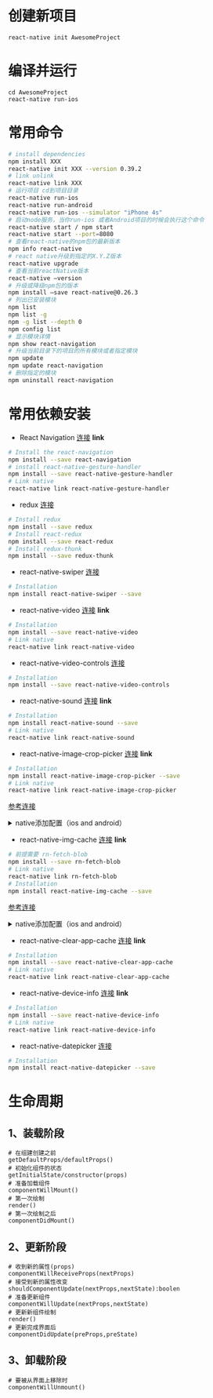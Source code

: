# 创建新项目
```
react-native init AwesomeProject
```

# 编译并运行
```
cd AwesomeProject
react-native run-ios
```


# 常用命令
``` bash
# install dependencies
npm install XXX
react-native init XXX --version 0.39.2
# link unlink
react-native link XXX
# 运行项目 cd到项目目录
react-native run-ios
react-native run-android
react-native run-ios --simulator "iPhone 4s"
# 启动node服务，当你run-ios 或者Android项目的时候会执行这个命令
react-native start / npm start
react-native start --port=8080
# 查看react-native的npm包的最新版本
npm info react-native
# react native升级到指定的X.Y.Z版本
react-native upgrade
# 查看当前reactNative版本
react-native –version
# 升级或降级npm包的版本
npm install –save react-native@0.26.3
# 列出已安装模块
npm list
npm list -g
npm -g list --depth 0
npm config list
# 显示模块详情
npm show react-navigation
# 升级当前目录下的项目的所有模块或者指定模块
npm update
npm update react-navigation
# 删除指定的模块
npm uninstall react-navigation
```


# 常用依赖安装
* React Navigation [连接](https://reactnavigation.org/docs/en/getting-started.html) 
__link__
``` bash
# Install the react-navigation
npm install --save react-navigation
# install react-native-gesture-handler
npm install --save react-native-gesture-handler
# Link native 
react-native link react-native-gesture-handler
```

* redux [连接](https://github.com/NextChampion/react-native-redux-navigation-example) 
``` bash
# Install redux
npm install --save redux
# Install react-redux
npm install --save react-redux
# Install redux-thunk
npm install --save redux-thunk
```

* react-native-swiper [连接](https://github.com/leecade/react-native-swiper)
``` bash
# Installation
npm install react-native-swiper --save
```

* react-native-video [连接](https://www.npmjs.com/package/react-native-video)
__link__
``` bash
# Installation
npm install --save react-native-video
# Link native 
react-native link react-native-video
```

* react-native-video-controls [连接](https://github.com/itsnubix/react-native-video-controls)
``` bash
# Installation
npm install --save react-native-video-controls
```

* react-native-sound [连接](https://github.com/zmxv/react-native-sound)
__link__
``` bash
# Installation
npm install react-native-sound --save
# Link native 
react-native link react-native-sound
```

* react-native-image-crop-picker [连接](https://github.com/ivpusic/react-native-image-crop-picker)
__link__
``` bash
# Installation
npm install react-native-image-crop-picker --save
# Link native 
react-native link react-native-image-crop-picker
```
[参考连接](https://www.jianshu.com/p/71dee6198b56)

<details>
<summary>native添加配置（ios and android）</summary>

``` bash
# android
## 1.在android/build.gradle添加以下代码
allprojects {
    repositories {
      mavenLocal()
      jcenter()
      maven { url "$rootDir/../node_modules/react-native/android" }

	  //我是要添加的...
      maven { url "https://jitpack.io" }
    }
}
## 2.在android/app/build.gradle添加以下代码
android {
    ...

    defaultConfig {
        //我是要添加的....
        vectorDrawables.useSupportLibrary = true
        ...
    }
    ...
}
## 3.在android/app/src/main/AndroidManifest.xml添加以下代码
<uses-permission android:name="android.permission.CAMERA"/>

# ios 
## 1.在info.plist内添加以下内容（相册、相机）
Privacy - Photo Library Usage Description
Privacy - Camera Usage Description
## 2.在target添加以下内容General添加以下内容（Embedded Binaries 选项）
RSKImageCropper.framework
QBImagePicker.Framework
```
</details>

* react-native-img-cache [连接](https://github.com/wcandillon/react-native-img-cache)
__link__
``` bash
# 前提需要 rn-fetch-blob
npm install --save rn-fetch-blob
# Link native 
react-native link rn-fetch-blob
# Installation
npm install react-native-img-cache --save
```

[参考连接](https://github.com/joltup/rn-fetch-blob)
<details>
<summary>native添加配置（ios and android）</summary>

``` bash
# android
## 1.在android/app/src/admin/AndroidManifest.xml添加以下代码
<manifest xmlns:android="http://schemas.android.com/apk/res/android"
    package="com.rnfetchblobtest"
    android:versionCode="1"
    android:versionName="1.0">

    <uses-permission android:name="android.permission.INTERNET" />
    <uses-permission android:name="android.permission.SYSTEM_ALERT_WINDOW"/>
+   <uses-permission android:name="android.permission.READ_EXTERNAL_STORAGE" />                                               
+   <uses-permission android:name="android.permission.WRITE_EXTERNAL_STORAGE" />                                              
+   <uses-permission android:name="android.permission.DOWNLOAD_WITHOUT_NOTIFICATION" />
    ...
## 2.在android/app/src/admin/AndroidManifest.xml添加以下代码
    <intent-filter>
            <action android:name="android.intent.action.MAIN" />
            <category android:name="android.intent.category.LAUNCHER" />
+           <action android:name="android.intent.action.DOWNLOAD_COMPLETE"/>                          
    </intent-filter>
# ios 
## 暂时无
```
</details>

* react-native-clear-app-cache [连接](https://github.com/midas-gufei/react-native-clear-app-cache)
__link__
``` bash
# Installation
npm install --save react-native-clear-app-cache
# Link native 
react-native link react-native-clear-app-cache
```

* react-native-device-info [连接](https://github.com/rebeccahughes/react-native-device-info)
__link__
``` bash
# Installation
npm install --save react-native-device-info
# Link native 
react-native link react-native-device-info
```

* react-native-datepicker [连接](https://github.com/xgfe/react-native-datepicker)
``` bash
# Installation
npm install react-native-datepicker --save
```

# 生命周期
## 1、装载阶段
```
# 在组建创建之前
getDefaultProps/defaultProps()
# 初始化组件的状态
getInitialState/constructor(props)
# 准备加载组件
componentWillMount()
# 第一次绘制
render()
# 第一次绘制之后
componentDidMount()

```
## 2、更新阶段
```
# 收到新的属性(props)
componentWillReceiveProps(nextProps)
# 接受到新的属性改变
shouldComponentUpdate(nextProps,nextState):boolen
# 准备更新组件
componentWillUpdate(nextProps,nextState)
# 更新新组件绘制
render()
# 更新完成界面后
componentDidUpdate(preProps,preState)

```
## 3、卸载阶段
```
# 要被从界面上移除时
componentWillUnmount()

```
